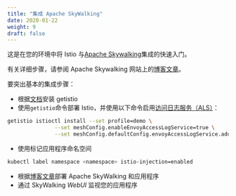 ```yaml
---
title: "集成 Apache SkyWalking"
date: 2020-01-22
weight: 9
draft: false
---
```


这是在您的环境中将 Istio 与[Apache Skywalking](https://skywalking.apache.org/)集成的快速入门。

有关详细步骤，请参阅 Apache Skywalking 网站上的[博客文章](https://skywalking.apache.org/blog/2020-12-03-obs-service-mesh-with-sw-and-als/)。

要突出基本的集成步骤：

- 根据[文档](/installing-getistio-cli)安装 getistio
- 使用`getistio`命令部署 Istio，并使用以下命令启用[访问日志服务（ALS）](https://www.envoyproxy.io/docs/envoy/latest/api-v2/service/accesslog/v2/als.proto)：

```sh
getistio istioctl install --set profile=demo \
               --set meshConfig.enableEnvoyAccessLogService=true \
               --set meshConfig.defaultConfig.envoyAccessLogService.address=skywalking-oap.istio-system:11800
```

- 使用标记应用程序命名空间

```sh
kubectl label namespace <namespace> istio-injection=enabled
```

- 根据[博客文章](https://skywalking.apache.org/blog/2020-12-03-obs-service-mesh-with-sw-and-als/)部署 Apache SkyWalking 和应用程序
- 通过 SkyWalking *WebUI* 监视您的应用程序